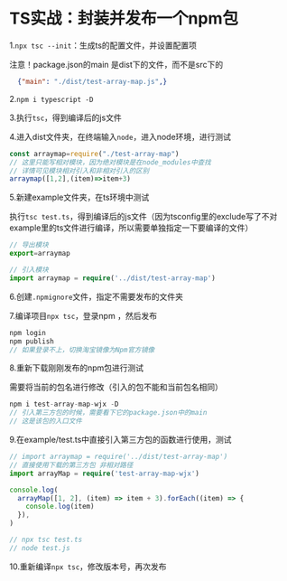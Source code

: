# TS实战：封装并发布一个npm包

1.`npx tsc --init`：生成ts的配置文件，并设置配置项

注意！package.json的main 是dist下的文件，而不是src下的

```json
  {"main": "./dist/test-array-map.js",}
```

2.`npm i typescript -D`

3.执行`tsc`，得到编译后的js文件

4.进入dist文件夹，在终端输入`node`，进入node环境，进行测试

```javascript
const arraymap=require("./test-array-map")
// 这里只能写相对模块，因为绝对模块是在node_modules中查找
// 详情可见模块相对引入和非相对引入的区别
arraymap([1,2],(item)=>item+3)
```

5.新建example文件夹，在ts环境中测试

执行`tsc test.ts`，得到编译后的js文件（因为tsconfig里的exclude写了不对example里的ts文件进行编译，所以需要单独指定一下要编译的文件）

```typescript
// 导出模块
export=arraymap

// 引入模块
import arraymap = require('../dist/test-array-map')
```

6.创建`.npmignore`文件，指定不需要发布的文件夹

7.编译项目`npx tsc`，登录npm ，然后发布

```javascript
npm login
npm publish
// 如果登录不上，切换淘宝镜像为Npm官方镜像
```

8.重新下载刚刚发布的npm包进行测试

需要将当前的包名进行修改（引入的包不能和当前包名相同）

```javascript
npm i test-array-map-wjx -D
// 引入第三方包的时候，需要看下它的package.json中的main
// 这是该包的入口文件
```

9.在example/test.ts中直接引入第三方包的函数进行使用，测试

```typescript
// import arraymap = require('../dist/test-array-map')
// 直接使用下载的第三方包 非相对路径
import arrayMap = require('test-array-map-wjx')

console.log(
  arrayMap([1, 2], (item) => item + 3).forEach((item) => {
    console.log(item)
  }),
)

// npx tsc test.ts
// node test.js
```

10.重新编译`npx tsc`，修改版本号，再次发布

